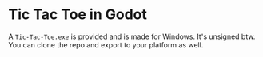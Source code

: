# Tic Tac Toe in Godot
A `Tic-Tac-Toe.exe` is provided and is made for Windows. It's unsigned btw. You can clone the repo and export to your platform as well.

